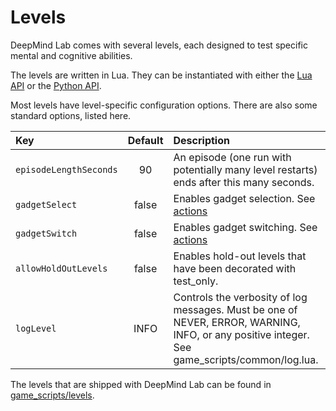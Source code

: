 # Levels

DeepMind Lab comes with several levels, each designed to test specific mental
and cognitive abilities.

The levels are written in Lua. They can be instantiated with either the [Lua
API](/docs/developers/reference/lua_api.md) or
the [Python API](/docs/users/python_api.md).

Most levels have level-specific configuration options. There are also some
standard options, listed here.

Key                    | Default | Description
:--------------------- | :-----: | :----------
`episodeLengthSeconds` | 90      | An episode (one run with potentially many level restarts) ends after this many seconds.
`gadgetSelect`         | false   | Enables gadget selection. See [actions](/docs/users/actions.md)
`gadgetSwitch`         | false   | Enables gadget switching. See [actions](/docs/users/actions.md)
`allowHoldOutLevels`   | false   | Enables hold-out levels that have been decorated with test_only.
`logLevel`             | INFO    | Controls the verbosity of log messages. Must be one of NEVER, ERROR, WARNING, INFO, or any positive integer. See game_scripts/common/log.lua.

The levels that are shipped with DeepMind Lab can be found in
[game_scripts/levels](../game_scripts/levels).
